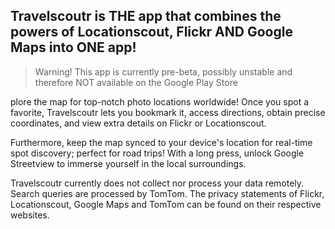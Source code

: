 ## Travelscoutr is THE app that combines the powers of Locationscout, Flickr AND Google Maps into ONE app!

> Warning! This app is currently pre-beta, possibly unstable and therefore NOT available on the Google Play Store

plore the map for top-notch photo locations worldwide! Once you spot a favorite, Travelscoutr lets you bookmark it, access directions, obtain precise coordinates, and view extra details on Flickr or Locationscout.

Furthermore, keep the map synced to your device's location for real-time spot discovery; perfect for road trips! With a long press, unlock Google Streetview to immerse yourself in the local surroundings.

Travelscoutr currently does not collect nor process your data remotely. Search queries are processed by TomTom. The privacy statements of Flickr, Locationscout, Google Maps and TomTom can be found on their respective websites.